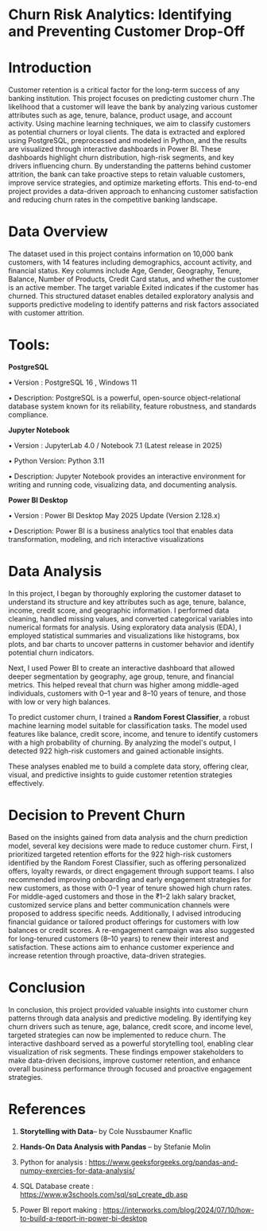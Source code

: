 # Churn Risk Analytics: Identifying and Preventing Customer Drop-Off

# Introduction 

Customer retention is a critical factor for the long-term success of any banking institution. This project focuses on predicting customer churn .The likelihood that a customer will leave the bank  by analyzing various customer attributes such as age, tenure, balance, product usage, and account activity. Using machine learning techniques, we aim to classify customers as potential churners or loyal clients. The data is extracted and explored using PostgreSQL, preprocessed and modeled in Python, and the results are visualized through interactive dashboards in Power BI. These dashboards highlight churn distribution, high-risk segments, and key drivers influencing churn. By understanding the patterns behind customer attrition, the bank can take proactive steps to retain valuable customers, improve service strategies, and optimize marketing efforts. This end-to-end project provides a data-driven approach to enhancing customer satisfaction and reducing churn rates in the competitive banking landscape.

# 	Data Overview

The dataset used in this project contains information on 10,000 bank customers, with 14 features including demographics, account activity, and financial status. Key columns include Age, Gender, Geography, Tenure, Balance, Number of Products, Credit Card status, and whether the customer is an active member. The target variable Exited indicates if the customer has churned. This structured dataset enables detailed exploratory analysis and supports predictive modeling to identify patterns and risk factors associated with customer attrition.

# 	Tools:

**PostgreSQL**

•	Version : PostgreSQL 16 , Windows 11

•	Description: PostgreSQL is a powerful, open-source object-relational database system known for its reliability, feature robustness, and standards compliance.

**Jupyter Notebook** 

•	Version : JupyterLab 4.0 / Notebook 7.1 (Latest release in 2025)

•	Python Version: Python 3.11

•	Description: Jupyter Notebook provides an interactive environment for writing and running code, visualizing data, and documenting analysis.

**Power BI Desktop**

•	Version : Power BI Desktop May 2025 Update (Version 2.128.x)

•	Description: Power BI is a business analytics tool that enables data transformation, modeling, and rich interactive visualizations

# Data Analysis

In this project, I began by thoroughly exploring the customer dataset to understand its structure and key attributes such as age, tenure, balance, income, credit score, and geographic information. I performed data cleaning, handled missing values, and converted categorical variables into numerical formats for analysis. Using exploratory data analysis (EDA), I employed statistical summaries and visualizations like histograms, box plots, and bar charts to uncover patterns in customer behavior and identify potential churn indicators.

Next, I used Power BI to create an interactive dashboard that allowed deeper segmentation by geography, age group, tenure, and financial metrics. This helped reveal that churn was higher among middle-aged individuals, customers with 0–1 year and 8–10 years of tenure, and those with low or very high balances.

To predict customer churn, I trained a **Random Forest Classifier**, a robust machine learning model suitable for classification tasks. The model used features like balance, credit score, income, and tenure to identify customers with a high probability of churning. By analyzing the model's output, I detected 922 high-risk customers and gained actionable insights.

These analyses enabled me to build a complete data story, offering clear, visual, and predictive insights to guide customer retention strategies effectively.

#  Decision to Prevent Churn

Based on the insights gained from data analysis and the churn prediction model, several key decisions were made to reduce customer churn. First, I prioritized targeted retention efforts for the 922 high-risk customers identified by the Random Forest Classifier, such as offering personalized offers, loyalty rewards, or direct engagement through support teams. I also recommended improving onboarding and early engagement strategies for new customers, as those with 0–1 year of tenure showed high churn rates. For middle-aged customers and those in the ₹1–2 lakh salary bracket, customized service plans and better communication channels were proposed to address specific needs. Additionally, I advised introducing financial guidance or tailored product offerings for customers with low balances or credit scores. A re-engagement campaign was also suggested for long-tenured customers (8–10 years) to renew their interest and satisfaction. These actions aim to enhance customer experience and increase retention through proactive, data-driven strategies.

# Conclusion 

In conclusion, this project provided valuable insights into customer churn patterns through data analysis and predictive modeling. By identifying key churn drivers such as tenure, age, balance, credit score, and income level, targeted strategies can now be implemented to reduce churn. The interactive dashboard served as a powerful storytelling tool, enabling clear visualization of risk segments. These findings empower stakeholders to make data-driven decisions, improve customer retention, and enhance overall business performance through focused and proactive engagement strategies.

# References 


1.	**Storytelling with Data**– by Cole Nussbaumer Knaflic

2.	**Hands-On Data Analysis with Pandas** – by Stefanie Molin
   
3.  Python for analysis : https://www.geeksforgeeks.org/pandas-and-numpy-exercies-for-data-analysis/
   
4.  SQL Database create : https://www.w3schools.com/sql/sql_create_db.asp

5.  Power BI report making : https://interworks.com/blog/2024/07/10/how-to-build-a-report-in-power-bi-desktop



